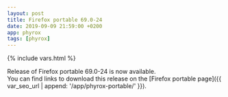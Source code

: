 ```yaml
---
layout: post
title: Firefox portable 69.0-24
date: 2019-09-09 21:59:00 +0200
app: phyrox
tags: [phyrox]
---
```

{% include vars.html %}

Release of Firefox portable 69.0-24 is now available.<br />
You can find links to download this release on the [Firefox portable page]({{ var_seo_url | append: '/app/phyrox-portable/' }}).